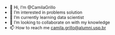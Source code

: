 - 👋 Hi, I’m @CamilaGrillo
- 👀 I’m interested in problems solution
- 🌱 I’m currently learning data scientist
- 💞️ I’m looking to collaborate on with my knowledge
- 📫 How to reach me camila.grillo@alumni.usp.br

<!---
CamilaGrillo/CamilaGrillo is a ✨ special ✨ repository because its `README.md` (this file) appears on your GitHub profile.
You can click the Preview link to take a look at your changes.
--->
